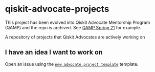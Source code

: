 # qiskit-advocate-projects

This project has been evolved into Qiskit Advocate Mentorship Program (QAMP) and the repo is archived. See [QAMP Spring 21](https://github.com/qiskit-advocate/qamp-spring-21) for example.

A repository of projects that Qiskit Advocates are actively working on

## I have an idea I want to work on
Open an issue using the [`new advocate project template`](https://github.com/qiskit-community/qiskit-advocate-projects/issues/new?assignees=&labels=help+wanted&template=new-advocate-project-template.md&title=Project+name) template.

